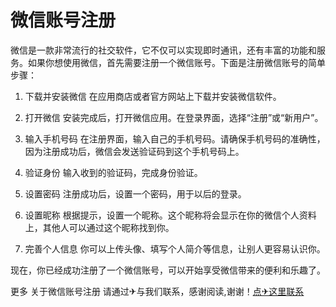 # 微信账号注册

微信是一款非常流行的社交软件，它不仅可以实现即时通讯，还有丰富的功能和服务。如果你想使用微信，首先需要注册一个微信账号。下面是注册微信账号的简单步骤：

1. 下载并安装微信
在应用商店或者官方网站上下载并安装微信软件。

2. 打开微信
安装完成后，打开微信应用。在登录界面，选择“注册”或“新用户”。

3. 输入手机号码
在注册界面，输入自己的手机号码。请确保手机号码的准确性，因为注册成功后，微信会发送验证码到这个手机号码上。

4. 验证身份
输入收到的验证码，完成身份验证。

5. 设置密码
注册成功后，设置一个密码，用于以后的登录。

6. 设置昵称
根据提示，设置一个昵称。这个昵称将会显示在你的微信个人资料上，其他人可以通过这个昵称找到你。

7. 完善个人信息
你可以上传头像、填写个人简介等信息，让别人更容易认识你。

现在，你已经成功注册了一个微信账号，可以开始享受微信带来的便利和乐趣了。

更多 关于微信账号注册 请通过✈与我们联系，感谢阅读,谢谢！[点✈这里联系](https://bbs.k02.cc)